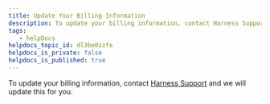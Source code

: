 ```yaml
---
title: Update Your Billing Information
description: To update your billing information, contact Harness Support and we will update this for you.
tags: 
   - helpDocs
helpdocs_topic_id: dl3be0zzfe
helpdocs_is_private: false
helpdocs_is_published: true
---
```


To update your billing information, contact [Harness Support](mailto:support@harness.io) and we will update this for you.

